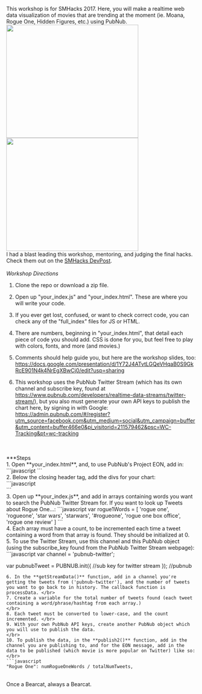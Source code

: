 This workshop is for SMHacks 2017. Here, you will make a realtime web data visualization of movies that are trending at the moment (ie. Moana, Rogue One, Hidden Figures, etc.) using PubNub. </br> 
<img src = "https://cloud.githubusercontent.com/assets/8932430/22179394/e83f57b6-e01f-11e6-9a77-5dac790c906c.jpg" width = 350 height = 300> <img src = "https://cloud.githubusercontent.com/assets/8932430/22179395/e9747b84-e01f-11e6-91ea-109bec382437.jpg" width = 350 height = 300> </br>
I had a blast leading this workshop, mentoring, and judging the final hacks. Check them out on the <a href = "https://smhacks.devpost.com/submissions">SMHacks DevPost</a>.
</br>
</br>
<em>Workshop Directions</em></br>
1. Clone the repo or download a zip file. </br>
2. Open up "your_index.js" and "your_index.html". These are where you will write your code. </br>
3. If you ever get lost, confused, or want to check correct code, you can check any of the "full_index" files for JS or HTML. </br>
4. There are numbers, beginning in "your_index.html", that detail each piece of code you should add. CSS is done for you, but feel free to play with colors, fonts, and more (and movies.) </br>
5. Comments should help guide you, but here are the workshop slides, too: https://docs.google.com/presentation/d/1Y72J4ATvtLGQeVHqaB0S9GkRcE901N4k4NrEgXBwCj0/edit?usp=sharing </br>

6. This workshop uses the PubNub Twitter Stream (which has its own channel and subscribe key, found at https://www.pubnub.com/developers/realtime-data-streams/twitter-stream/), but you also must generate your own API keys to publish the chart here, by signing in with Google: https://admin.pubnub.com/#/register?utm_source=facebook.com&utm_medium=social&utm_campaign=buffer&utm_content=buffer466e0&pi_visitorid=211579462&psc=WC-Tracking&pt=wc-tracking </br>
</br>
</br>
***Steps </br>
1. Open **your_index.html**, and, to use PubNub's Project EON, add in: 
```javascript 
<script type="text/javascript" src="http://pubnub.github.io/eon/v/eon/0.0.10/eon.js"></script>
```
</br>
2. Below the closing header tag, add the divs for your chart: </br>
```javascript
<div class= "movieData">
			<div id = "hoverImg"></div>
			<div id = "chart"></div> 
</div>
```
</br>
3. Open up **your_index.js**, and add in arrays containing words you want to search the PubNub Twitter Stream for. If you want to look up Tweets about Rogue One...: 
```javascript
var rogue1Words = [
	'rogue one', 'rogueone', 'star wars', 'starwars', '#rogueone', 'rogue one box office', 'rogue one review'
]
```
</br>
4. Each array must have a count, to be incremented each time a tweet containing a word from that array is found. They should be initialized at 0.
</br>
5. To use the Twitter Stream, use this channel and this PubNub object (using the subscribe_key found from the PubNub Twitter Stream webpage): 
```javascript
var channel = 'pubnub-twitter';

var pubnubTweet = PUBNUB.init({ 
  //sub key for twitter stream
}); //pubnub
```
6. In the **getStreamData()** function, add in a channel you're getting the tweets from ('pubnub-twitter'), and the number of tweets you want to go back to in history. The callback function is processData. </br>
7. Create a variable for the total number of tweets found (each tweet containing a word/phrase/hashtag from each array.) 
</br>
8. Each tweet must be converted to lower-case, and the count incremented. </br>
9. With your own PubNub API keys, create another PubNub object which you will use to publish the data.
</br>
10. To publish the data, in the **publish2()** function, add in the channel you are publishing to, and for the EON message, add in the data to be published (which movie is more popular on Twitter) like so: </br>
```javascript
"Rogue One": numRogueOneWords / totalNumTweets,
```
</br> 
Once a Bearcat, always a Bearcat.
